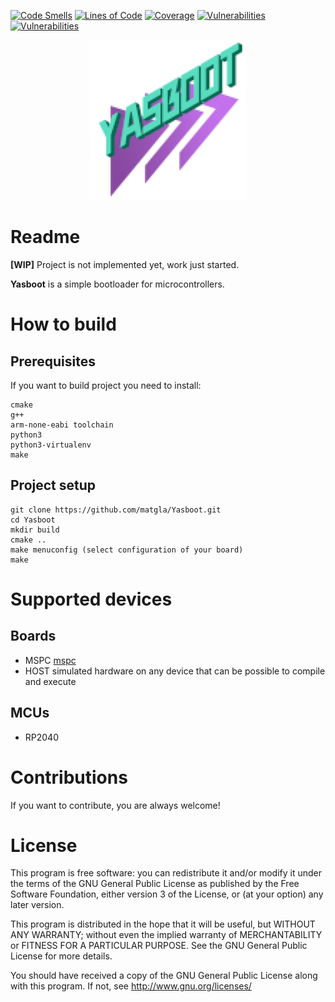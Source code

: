 [![Code Smells](https://sonarcloud.io/api/project_badges/measure?project=matgla_Yasboot&metric=code_smells)](https://sonarcloud.io/summary/new_code?id=matgla_Yasboot)
[![Lines of Code](https://sonarcloud.io/api/project_badges/measure?project=matgla_Yasboot&metric=ncloc)](https://sonarcloud.io/summary/new_code?id=matgla_Yasboot)
[![Coverage](https://sonarcloud.io/api/project_badges/measure?project=matgla_Yasboot&metric=coverage)](https://sonarcloud.io/summary/new_code?id=matgla_Yasboot)
[![Vulnerabilities](https://sonarcloud.io/api/project_badges/measure?project=matgla_Yasboot&metric=vulnerabilities)](https://sonarcloud.io/summary/new_code?id=matgla_Yasboot)
[![Vulnerabilities](https://sonarcloud.io/api/project_badges/measure?project=matgla_Yasboot&metric=vulnerabilities)](https://sonarcloud.io/summary/new_code?id=matgla_Yasboot)


<p align="center"> <img src="docs/logo_yasboot_small.png" width=50%></p>

# Readme

**[WIP]** Project is not implemented yet, work just started.

**Yasboot** is a simple bootloader for microcontrollers. 

# How to build 
## Prerequisites
If you want to build project you need to install: 

```shell
cmake
g++
arm-none-eabi toolchain
python3
python3-virtualenv
make
```

## Project setup 

```shell
git clone https://github.com/matgla/Yasboot.git
cd Yasboot 
mkdir build 
cmake ..
make menuconfig (select configuration of your board)
make 
```

# Supported devices 
## Boards
* MSPC [mspc](https://github.com/matgla/mspc)
* HOST simulated hardware on any device that can be possible to compile and execute

## MCUs
* RP2040 

# Contributions
If you want to contribute, you are always welcome! 

# License 

This program is free software: you can redistribute it and/or modify
it under the terms of the GNU General Public License as published by
the Free Software Foundation, either version 3 of the License, or
(at your option) any later version.

This program is distributed in the hope that it will be useful,
but WITHOUT ANY WARRANTY; without even the implied warranty of
MERCHANTABILITY or FITNESS FOR A PARTICULAR PURPOSE.  See the
GNU General Public License for more details.

You should have received a copy of the GNU General Public License
along with this program.  If not, see <http://www.gnu.org/licenses/>

